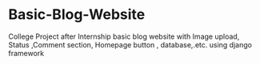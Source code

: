 # Basic-Blog-Website
College Project after Internship basic blog website with Image upload, Status ,Comment section, Homepage button , database,.etc. using django framework
